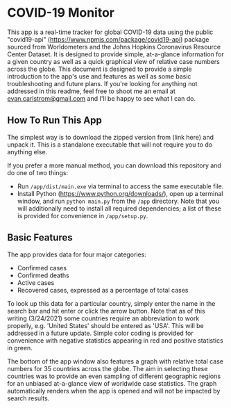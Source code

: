 # COVID-19 Monitor
This app is a real-time tracker for global COVID-19 data using the public "covid19-api" (https://www.npmjs.com/package/covid19-api) package sourced from Worldometers and the Johns Hopkins Coronavirus Resource Center Dataset. It is designed to provide simple, at-a-glance information for a given country as well as a quick graphical view of relative case numbers across the globe. This document is designed to provide a simple introduction to the app's use and features as well as some basic troubleshooting and future plans. If you're looking for anything not addressed in this readme, feel free to shoot me an email at evan.carlstrom@gmail.com and I'll be happy to see what I can do.

## How To Run This App
The simplest way is to download the zipped version from (link here) and unpack it. This is a standalone executable that will not require you to do anything else.

If you prefer a more manual method, you can download this repository and do one of two things:

- Run `/app/dist/main.exe` via terminal to access the same executable file.
- Install Python (https://www.python.org/downloads/), open up a terminal window, and run `python main.py` from the `/app` directory. Note that you will additionally need to install all required dependencies; a list of these is provided for convenience in `/app/setup.py`.

## Basic Features

The app provides data for four major categories:

- Confirmed cases
- Confirmed deaths
- Active cases
- Recovered cases, expressed as a percentage of total cases

To look up this data for a particular country, simply enter the name in the search bar and hit enter or click the arrow button. Note that as of this writing (3/24/2021) some countries require an abbreviation to work properly, e.g. 'United States' should be entered as 'USA'. This will be addressed in a future update. Simple color coding is provided for convenience with negative statistics appearing in red and positive statistics in green.

The bottom of the app window also features a graph with relative total case numbers for 35 countries across the globe. The aim in selecting these countries was to provide an even sampling of different geographic regions for an unbiased at-a-glance view of worldwide case statistics. The graph automatically renders when the app is opened and will not be impacted by search results.
